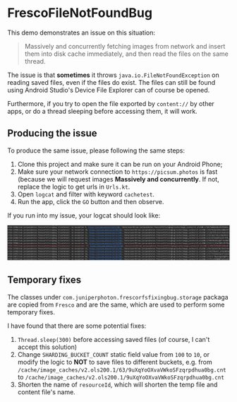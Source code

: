 # FrescoFileNotFoundBug

This demo demonstrates an issue on this situation:

> Massively and concurrently fetching images from network and insert them into disk cache immediately, and then read the files on the same thread.

The issue is that **sometimes** it throws `java.io.FileNotFoundException` on reading saved files, even if the files do exist. The files can still be found using Android Studio's Device File Explorer can of course be opened. 

Furthermore, if you try to open the file exported by `content://` by other apps, or do a thread sleeping before accessing them, it will work.

## Producing the issue

To produce the same issue, please following the same steps:

1. Clone this project and make sure it can be run on your Android Phone;
2. Make sure your network connection to `https://picsum.photos` is fast (because we will request images **Massively and concurrently**. If not, replace the logic to get urls in `Urls.kt`.
3. Open `logcat` and filter with keyword `cachetest`.
4. Run the app, click the `GO` button and then observe.

If you run into my issue, your logcat should look like:

![](./01.png)

## Temporary fixes

The classes under `com.juniperphoton.frescorfsfixingbug.storage` packaga are copied from `Fresco` and are the same, which are used to perform some temporary fixes.

I have found that there are some potential fixes:

1. `Thread.sleep(300)` before accessing saved files (of course, I can't accept this solution)
2. Change `SHARDING_BUCKET_COUNT` static field value from `100` to `10`, or modify the logic to **NOT** to save files to different buckets, e.g. from `/cache/image_caches/v2.ols200.1/63/9uXqYoOXvaVWkoSFzqrpdhua0bg.cnt` to `/cache/image_caches/v2.ols200.1/9uXqYoOXvaVWkoSFzqrpdhua0bg.cnt`
3. Shorten the name of `resourceId`, which will shorten the temp file and content file's name.
